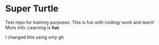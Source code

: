# Super Turtle
Test repo for training purposes. This is fun with coding/ work and learn!
More info:
Learning is **fun**

I changed this using only git.